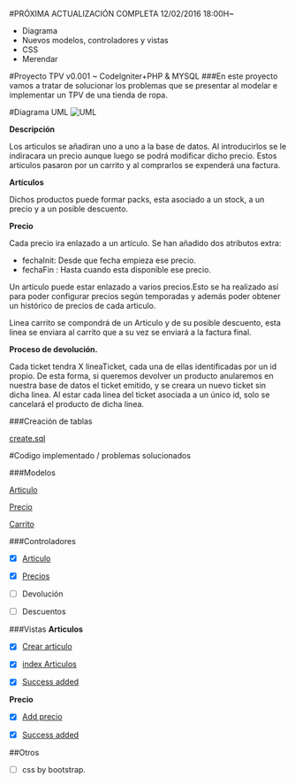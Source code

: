 #PRÓXIMA ACTUALIZACIÓN COMPLETA 12/02/2016 18:00H~
- Diagrama
- Nuevos modelos, controladores y vistas
- CSS
- Merendar

#Proyecto TPV v0.001 ~ CodeIgniter+PHP & MYSQL
###En este proyecto vamos a tratar de solucionar los problemas que se presentar al modelar e implementar un TPV de una tienda de ropa.


#Diagrama UML
![UML](https://i.gyazo.com/a6f053a49d54ba2e5d61f62dc5ce31a0.png)

**Descripción**

Los articulos se añadiran uno a uno a la base de datos. Al introducirlos se le indiracara un precio aunque luego se podrá modificar dicho precio. Estos articulos pasaron por un carrito y al comprarlos se expenderá una factura.

**Artículos**

Dichos productos puede formar packs, esta asociado a un stock, a un precio y a un posible descuento.

**Precio**

Cada precio ira enlazado a un artículo.
Se han añadido dos atributos extra:
 - fechaInit: Desde que fecha empieza ese precio.
 - fechaFin : Hasta cuando esta disponible ese precio.

Un artículo puede estar enlazado a varios precios.Esto se ha realizado así para poder configurar precios según temporadas y además poder obtener un histórico de precios de cada articulo.

Linea carrito se compondrá de un Articulo y de su posible descuento, esta linea se enviara al carrito que a su vez se enviará a la factura final.

**Proceso de devolución.**

Cada ticket tendra X lineaTicket, cada una de ellas identificadas por un id propio. De esta forma, si queremos devolver un producto anularemos en nuestra base de datos el ticket emitido, y se creara un nuevo ticket sin dicha linea. Al estar cada linea del ticket asociada a un único id, solo se cancelará el producto de dicha linea.

###Creación de tablas 

[create.sql](https://github.com/sn1k/PROYECTO-TPV/blob/master/BBDD/base.sql)

#Codigo implementado / problemas solucionados

###Modelos

[Articulo](https://github.com/sn1k/PROYECTO-TPV/blob/master/CODE/models/Articulo_model.php)

[Precio](https://github.com/sn1k/PROYECTO-TPV/blob/master/CODE/models/Precio_model.php)

[Carrito](https://github.com/sn1k/PROYECTO-TPV/blob/master/CODE/models/Carrito_model.php)

###Controladores

- [x] [Articulo](https://github.com/sn1k/PROYECTO-TPV/blob/master/CODE/controllers/Articulos.php)

- [x] [Precios](https://github.com/sn1k/PROYECTO-TPV/blob/master/CODE/controllers/Precios.php)

- [ ] Devolución

- [ ] Descuentos

###Vistas
**Articulos**

- [x] [Crear articulo](https://github.com/sn1k/PROYECTO-TPV/blob/master/CODE/views/articulos/create.php)

- [x] [index Articulos](https://github.com/sn1k/PROYECTO-TPV/blob/master/CODE/views/articulos/index.php)

- [x] [Success added](https://github.com/sn1k/PROYECTO-TPV/blob/master/CODE/views/articulos/success.php)

**Precio**

- [x] [Add precio](https://github.com/sn1k/PROYECTO-TPV/blob/master/CODE/views/precios/index.php)

- [x] [Success added](https://github.com/sn1k/PROYECTO-TPV/blob/master/CODE/views/precios/success.php)


##Otros
- [ ] css by bootstrap.
